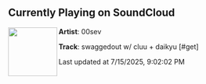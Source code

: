 ## Currently Playing on SoundCloud

[<img align="left" width="100" src="https://i1.sndcdn.com/artworks-Ne3OMKblmCYc3VwX-ZFHvPg-t500x500.png">](https://soundcloud.com/ih8sev/swaggedout)

**Artist**: 00sev 

**Track**: swaggedout w/ cluu + daikyu [#get]

Last updated at 7/15/2025, 9:02:02 PM
